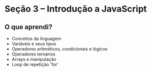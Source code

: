# Seção 3 – Introdução a JavaScript

## O que aprendi?

- Conceitos da linguagem
- Variáveis e seus tipos
- Operadores aritméticos, condicionais e lógicos
- Operadores ternários
- Arrays e manipulação
- Loop de repetição 'for'
